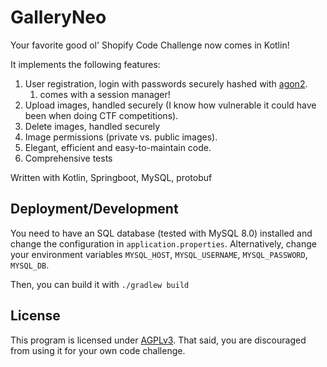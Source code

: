 # GalleryNeo

Your favorite good ol' Shopify Code Challenge now comes in Kotlin!

It implements the following features:
1. User registration, login with passwords securely hashed with [agon2](https://en.wikipedia.org/wiki/Argon2).
    1. comes with a session manager!
2. Upload images, handled securely (I know how vulnerable it could have been when doing CTF competitions).
3. Delete images, handled securely
4. Image permissions (private vs. public images).
5. Elegant, efficient and easy-to-maintain code.
6. Comprehensive tests

Written with Kotlin, Springboot, MySQL, protobuf

## Deployment/Development

You need to have an SQL database (tested with MySQL 8.0) installed and change the configuration in `application.properties`.
Alternatively, change your environment variables `MYSQL_HOST`, `MYSQL_USERNAME`, `MYSQL_PASSWORD`, `MYSQL_DB`.

Then, you can build it with `./gradlew build`

## License

This program is licensed under [AGPLv3](https://github.com/harrynull/GalleryNeo/blob/master/LICENSE).
That said, you are discouraged from using it for your own code challenge.
